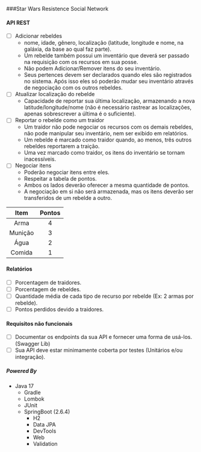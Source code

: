 ###Star Wars Resistence Social Network

#### API REST
- [ ] Adicionar rebeldes
  - nome, idade, gênero, localização (latitude, longitude e nome, na galáxia, da base ao qual faz parte).
  - Um rebelde também possui um inventário que deverá ser passado na requisição com os recursos em sua posse.
  - Não podem Adicionar/Remover itens do seu inventário.
  - Seus pertences devem ser declarados quando eles são registrados no sistema.
    Após isso eles só poderão mudar seu inventário através de negociação com os outros rebeldes.  
- [ ] Atualizar localização do rebelde 
  - Capacidade de reportar sua última localização, armazenando a nova latitude/longitude/nome
  (não é necessário rastrear as localizações, apenas sobrescrever a última é o suficiente).
- [ ] Reportar o rebelde como um traidor
  - Um traidor não pode negociar os recursos com os demais rebeldes, não pode manipular seu inventário,
  nem ser exibido em relatórios.
  - Um rebelde é marcado como traidor quando, ao menos, três outros rebeldes reportarem a traição.
  - Uma vez marcado como traidor, os itens do inventário se tornam inacessíveis.
- [ ] Negociar itens
  - Poderão negociar itens entre eles.
  - Respeitar a tabela de pontos.
  - Ambos os lados deverão oferecer a mesma quantidade de pontos.
  - A negociação em si não será armazenada, mas os itens deverão ser transferidos de um rebelde a outro.
  

|Item| Pontos |
|:---:|:------:|
|Arma|   4    |
| Munição  |   3    |
|   Água   |   2    |
|  Comida  |   1    |
 

#### Relatórios

- [ ] Porcentagem de traidores.
- [ ] Porcentagem de rebeldes.
- [ ] Quantidade média de cada tipo de recurso por rebelde (Ex: 2 armas por rebelde).
- [ ] Pontos perdidos devido a traidores.

#### Requisitos não funcionais

- [ ] Documentar os endpoints da sua API e fornecer uma forma de usá-los. (Swagger Lib)
- [ ] Sua API deve estar minimamente coberta por testes (Unitários e/ou integração).

##### Powered By
- Java 17
  - Gradle
  - Lombok
  - JUnit
  - SpringBoot (2.6.4)
    - H2
    - Data JPA
    - DevTools
    - Web
    - Validation